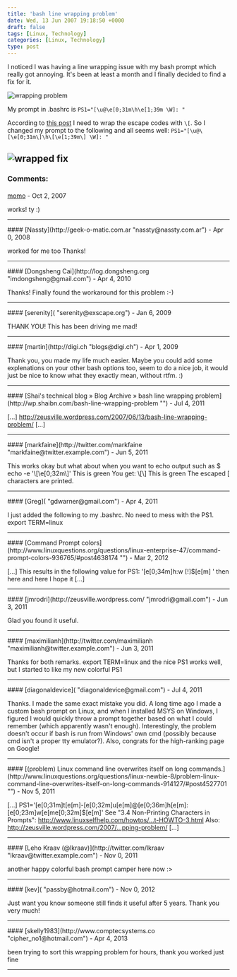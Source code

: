 ```yaml
---
title: 'bash line wrapping problem'
date: Wed, 13 Jun 2007 19:18:50 +0000
draft: false
tags: [Linux, Technology]
categories: [Linux, Technology]
type: post
---
```


I noticed I was having a line wrapping issue with my bash prompt which really got annoying. It's been at least a month and I finally decided to find a fix for it.

![wrapping problem](/img/2007/06/wrap.png)

My prompt in .bashrc is `PS1="[\u@\e[0;31m\h\e[1;39m \W]: "`

According to [this post](http://forums.macosxhints.com/archive/index.php/t-17068.html) I need to wrap the escape codes with `\[`. So I changed my prompt to the following and all seems well: `PS1="[\u@\[\e[0;31m\]\h\[\e[1;39m\] \W]: "`

![wrapped fix](/img/2007/06/wrapfix.png)
---
### Comments:
####
[momo]( "nbeyhurst@gmail.com") - <time datetime="2007-10-30 11:51:51">Oct 2, 2007</time>

works! ty :)
<hr />
####
[Nassty](http://geek-o-matic.com.ar "nassty@nassty.com.ar") - <time datetime="2008-04-27 03:04:16">Apr 0, 2008</time>

worked for me too Thanks!
<hr />
####
[Dongsheng Cai](http://log.dongsheng.org "imdongsheng@gmail.com") - <time datetime="2010-04-29 04:42:29">Apr 4, 2010</time>

Thanks! Finally found the workaround for this problem :-)
<hr />
####
[serenity]( "serenity@exscape.org") - <time datetime="2009-01-31 12:13:23">Jan 6, 2009</time>

THANK YOU! This has been driving me mad!
<hr />
####
[martin](http://digi.ch "blogs@digi.ch") - <time datetime="2009-04-06 17:36:20">Apr 1, 2009</time>

Thank you, you made my life much easier. Maybe you could add some explenations on your other bash options too, seem to do a nice job, it would just be nice to know what they exactly mean, without rtfm. :)
<hr />
####
[Shai&#039;s technical blog &raquo; Blog Archive &raquo; bash line wrapping problem](http://wp.shaibn.com/bash-line-wrapping-problem "") - <time datetime="2011-07-14 08:58:18">Jul 4, 2011</time>

\[...\] http://zeusville.wordpress.com/2007/06/13/bash-line-wrapping-problem/ \[...\]
<hr />
####
[markfaine](http://twitter.com/markfaine "markfaine@twitter.example.com") - <time datetime="2011-06-17 10:41:09">Jun 5, 2011</time>

This works okay but what about when you want to echo output such as $ echo -e '\\\[\\e\[0;32m\\\]' This is green You get: \\\[\\\] This is green The escaped \[ characters are printed.
<hr />
####
[Greg]( "gdwarner@gmail.com") - <time datetime="2011-04-28 14:02:27">Apr 4, 2011</time>

I just added the following to my .bashrc. No need to mess with the PS1. export TERM=linux
<hr />
####
[Command Prompt colors](http://www.linuxquestions.org/questions/linux-enterprise-47/command-prompt-colors-936765/#post4638174 "") - <time datetime="2012-03-27 19:44:19">Mar 2, 2012</time>

\[...\] This results in the following value for PS1: '\[e\[0;34m\]h:w \[!\]$\[e\[m\] ' then here and here I hope it \[...\]
<hr />
####
[jmrodri](http://zeusville.wordpress.com/ "jmrodri@gmail.com") - <time datetime="2011-06-15 22:40:44">Jun 3, 2011</time>

Glad you found it useful.
<hr />
####
[maximilianh](http://twitter.com/maximilianh "maximilianh@twitter.example.com") - <time datetime="2011-06-15 14:46:15">Jun 3, 2011</time>

Thanks for both remarks. export TERM=linux and the nice PS1 works well, but I started to like my new colorful PS1
<hr />
####
[diagonaldevice]( "diagonaldevice@gmail.com") - <time datetime="2011-07-07 15:45:37">Jul 4, 2011</time>

Thanks. I made the same exact mistake you did. A long time ago I made a custom bash prompt on Linux, and when I installed MSYS on Windows, I figured I would quickly throw a prompt together based on what I could remember (which apparently wasn't enough). Interestingly, the problem doesn't occur if bash is run from Windows' own cmd (possibly because cmd isn't a proper tty emulator?). Also, congrats for the high-ranking page on Google!
<hr />
####
[(problem) Linux command line overwrites itself on long commands.](http://www.linuxquestions.org/questions/linux-newbie-8/problem-linux-command-line-overwrites-itself-on-long-commands-914127/#post4527701 "") - <time datetime="2011-11-18 14:33:09">Nov 5, 2011</time>

\[...\] PS1='\[e\[0;31m\]t\[e\[m\]-\[e\[0;32m\]u\[e\[m\]@\[e\[0;36m\]h\[e\[m\]:\[e\[0;23m\]w\[e\[me\[0;32m\]$\[e\[m\]' See "3.4 Non-Printing Characters in Prompts": http://www.linuxselfhelp.com/howtos/...t-HOWTO-3.html Also: http://zeusville.wordpress.com/2007/...pping-problem/ \[...\]
<hr />
####
[Leho Kraav (@lkraav)](http://twitter.com/lkraav "lkraav@twitter.example.com") - <time datetime="2011-11-20 10:41:08">Nov 0, 2011</time>

another happy colorful bash prompt camper here now :>
<hr />
####
[kev]( "passby@hotmail.com") - <time datetime="2012-11-18 12:17:33">Nov 0, 2012</time>

Just want you know someone still finds it useful after 5 years. Thank you very much!
<hr />
####
[skelly1983](http://www.comptecsystems.co "cipher_no1@hotmail.com") - <time datetime="2013-04-18 15:52:43">Apr 4, 2013</time>

been trying to sort this wrapping problem for hours, thank you worked just fine
<hr />
